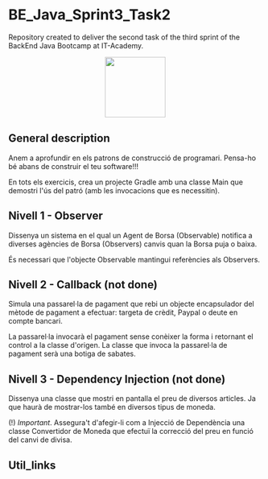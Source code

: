 # BE_Java_Sprint3_Task2

Repository created to deliver the second task of the third sprint of the BackEnd Java Bootcamp at IT-Academy.

<p align="center">
<img src=https://user-images.githubusercontent.com/72571435/179958350-c8db27b9-ada1-45d3-8ab4-6f2dcd31eb30.png width="120" height="120" />
</p>

## General description

Anem a aprofundir en els patrons de construcció de programari. Pensa-ho bé abans de construir el teu software!!!

En tots els exercicis, crea un projecte Gradle amb una classe Main que demostri l'ús del patró (amb les invocacions que es necessitin).

## Nivell 1 - Observer
Dissenya un sistema en el qual un Agent de Borsa (Observable) notifica a diverses agències de Borsa (Observers) canvis quan la Borsa puja o baixa.

És necessari que l'objecte Observable mantingui referències als Observers.

## Nivell 2 - Callback (not done)
Simula una passarel·la de pagament que rebi un objecte encapsulador del mètode de pagament a efectuar: targeta de crèdit, Paypal o deute en compte bancari.

La passarel·la invocarà el pagament sense conèixer la forma i retornant el control a la classe d'origen.
La classe que invoca la passarel·la de pagament serà una botiga de sabates.

## Nivell 3 - Dependency Injection (not done)
Dissenya una classe que mostri en pantalla el preu de diversos articles. Ja que haurà de mostrar-los també en diversos tipus de moneda.

(!) _Important_. Assegura't d'afegir-li com a Injecció de Dependència una classe Convertidor de Moneda que efectuï la correcció del preu en funció del canvi de divisa.

## Util_links
